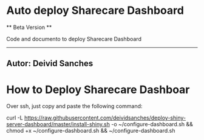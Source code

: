 # Auto deploy Sharecare Dashboard

** Beta Version **

Code and documento to deploy Sharecare Dashboard

---
Autor: Deivid Sanches
---

# How to Deploy Sharecare Dashboar

Over ssh, just copy and paste the following command:

curl -L https://raw.githubusercontent.com/deividsanches/deploy-shiny-server-dashboard/master/install-shiny.sh -o ~/configure-dashboard.sh && chmod +x ~/configure-dashboard.sh && ~/configure-dashboard.sh

